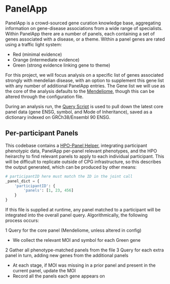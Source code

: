 # PanelApp

PanelApp is a crowd-sourced gene curation knowledge base, aggregating information on gene-disease associations from a wide range of specialists. Within PanelApp there are a number of panels, each containing a set of genes associated with a disease, or a theme. Within a panel genes are rated using a traffic light system:

* Red (minimal evidence)
* Orange (intermediate evidence)
* Green (strong evidence linking gene to theme)

For this project, we will focus analysis on a specific list of genes associated strongly with mendelian disease, with an option to supplement this gene list with any number of additional PanelApp entries. The Gene list we will use as the core of the analysis defaults to the [Mendeliome](https://panelapp-aus.org//panels/137/), though this can be altered through the configuration file.

During an analysis run, the [Query Script](../src/talos/QueryPanelapp.py) is used to pull down the latest core panel data (gene ENSG, symbol, and Mode of Inheritance), saved as a dictionary indexed on GRCh38/Ensembl 90 ENSG.

## Per-participant Panels

This codebase contains a [HPO-Panel Helper](../src/talos/GeneratePanelData.py), integrating participant phenotypic data, PanelApp per-panel relevant phenotypes, and the HPO heirarchy to find relevant panels to apply to each individual participant. This will be difficult to replicate outside of CPG infrastructure, so this describes the output generated, which can be produced by other means:

```python
# participantID here must match the ID in the joint call
_panel_dict = {
    'participantID': {
        'panels': [1, 23, 456]
    }
}
```

If this file is supplied at runtime, any panel matched to a participant will be integrated into the overall panel query. Algorithmically, the following process occurs:

1 Query for the core panel (Mendeliome, unless altered in config)

* We collect the relevant MOI and symbol for each Green gene

2 Gather all phenotype-matched panels from the file
3 Query for each extra panel in turn, adding new genes from the additional panels

* At each stage, if MOI was missing in a prior panel and present in the current panel, update the MOI
* Record all the panels each gene appears on
